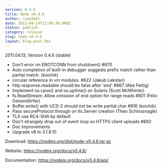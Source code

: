 ```yaml
---
version: 0.4.6
title: Node v0.4.6
author: ryandahl
date: 2011-04-14T12:00:30.000Z
status: publish
category: release
slug: node-v0-4-6
layout: blog-post.hbs
---
```


2011.04.13, Version 0.4.6 (stable)
<ul><li>Don't error on ENOTCONN from shutdown() #670</li>
<li>Auto completion of built-in debugger suggests prefix match rather than partial match. (koichik)</li>
<li>circular reference in vm modules. #822 (Jakub Lekstan)</li>
<li>http response.readable should be false after 'end' #867 (Abe Fettig)</li>
<li>Implement os.cpus() and os.uptime() on Solaris (Scott McWhirter)</li>
<li>fs.ReadStream: Allow omission of end option for range reads #801 (Felix Geisendörfer)</li>
<li>Buffer.write() with UCS-2 should not be write partial char #916 (koichik)</li>
<li>Pass secureProtocol through on tls.Server creation (Theo Schlossnagle)</li>
<li>TLS use RC4-SHA by default</li>
<li>Don't strangely drop out of event loop on HTTPS client uploads #892</li>
<li>Doc improvements</li>
<li>Upgrade v8 to 3.1.8.10</li></ul>

Download: <a href="https://nodejs.org/dist/node-v0.4.6.tar.gz">https://nodejs.org/dist/node-v0.4.6.tar.gz</a>

Website: <a href="https://nodejs.org/docs/v0.4.6/">https://nodejs.org/docs/v0.4.6/</a>

Documentation: <a href="https://nodejs.org/docs/v0.4.6/api/">https://nodejs.org/docs/v0.4.6/api/</a>
